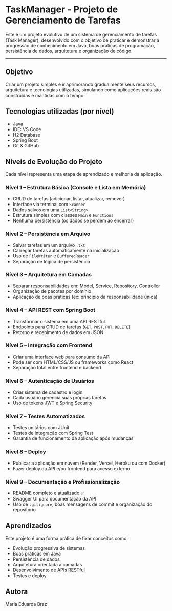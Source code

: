 # TaskManager - Projeto de Gerenciamento de Tarefas
Este é um projeto evolutivo de um sistema de gerenciamento de tarefas (Task Manager), desenvolvido com o objetivo de praticar e demonstrar a progressão de conhecimento em Java, boas práticas de programação, persistência de dados, arquitetura e organização de código.

---

## Objetivo
Criar um projeto simples e ir aprimorando gradualmente seus recursos, arquitetura e tecnologias utilizadas, simulando como aplicações reais são construídas e mantidas com o tempo.

## Tecnologias utilizadas (por nível)
- Java
- IDE: VS Code
- H2 Database
- Spring Boot
- Git & GitHub

## Níveis de Evolução do Projeto
Cada nível representa uma etapa de aprendizado e melhoria da aplicação.

### **Nível 1 – Estrutura Básica (Console e Lista em Memória)**
- CRUD de tarefas (adicionar, listar, atualizar, remover)
- Interface via terminal com `Scanner`
- Dados salvos em uma `List<String>`
- Estrutura simples com classes `Main` e `Functions`
- Nenhuma persistência (os dados se perdem ao encerrar)

### **Nível 2 – Persistência em Arquivo**
- Salvar tarefas em um arquivo `.txt`
- Carregar tarefas automaticamente na inicialização
- Uso de `FileWriter` e `BufferedReader`
- Separação de lógica de persistência

### **Nível 3 – Arquitetura em Camadas**
- Separar responsabilidades em: Model, Service, Repository, Controller
- Organização de pacotes por domínio
- Aplicação de boas práticas (ex: princípio da responsabilidade única)

### **Nível 4 – API REST com Spring Boot**
- Transformar o sistema em uma API RESTful
- Endpoints para CRUD de tarefas (`GET`, `POST`, `PUT`, `DELETE`)
- Retorno e recebimento de dados em JSON

### **Nível 5 – Integração com Frontend**
- Criar uma interface web para consumo da API
- Pode ser com HTML/CSS/JS ou frameworks como React
- Separação total entre frontend e backend

### **Nível 6 – Autenticação de Usuários**
- Criar sistema de cadastro e login
- Cada usuário gerencia suas próprias tarefas
- Uso de tokens JWT e Spring Security

### **Nível 7 – Testes Automatizados**
- Testes unitários com JUnit
- Testes de integração com Spring Test
- Garantia de funcionamento da aplicação após mudanças

### **Nível 8 – Deploy**
- Publicar a aplicação em nuvem (Render, Vercel, Heroku ou com Docker)
- Fazer deploy da API e/ou frontend para acesso externo

### **Nível 9 – Documentação e Profissionalização**
- README completo e atualizado ✅
- Swagger UI para documentação da API
- Uso de `.gitignore`, boas mensagens de commit e organização do repositório

## Aprendizados

Este projeto é uma forma prática de fixar conceitos como:
* Evolução progressiva de sistemas
* Boas práticas em Java
* Persistência de dados
* Arquitetura orientada a camadas
* Desenvolvimento de APIs RESTful
* Testes e deploy

## Autora
Maria Eduarda Braz
